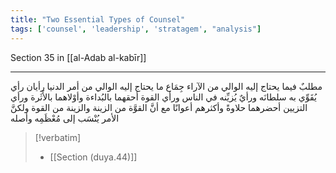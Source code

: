 ```yaml
---
title: "Two Essential Types of Counsel"
tags: ['counsel', 'leadership', 'stratagem', "analysis"]
---
```


 Section 35 in [[al-Adab al-kabīr]]

---
مطلبٌ فيما يحتاج إليه الوالي من الآراء جِمَاع ما يحتاج إليه الوالي من أمر الدنيا رأيان رأي يُقَوِّي به سلطانَه ورأيٌ يُزيِّنه في الناس  ورأي القوة أحقهما بالبُداءة وأوْلاهما بالأَثَرة  ورأي التزيين أحضرهما حلاوةً وأكثرهم أعوانًا  مع أنَّ القوَّة من الزينة والزينة من القوة ولكنَّ الأمر يُنْسَب إلى مُعْظَمِه وأصله

> [!verbatim]
> - [[Section (duya.44)]]
